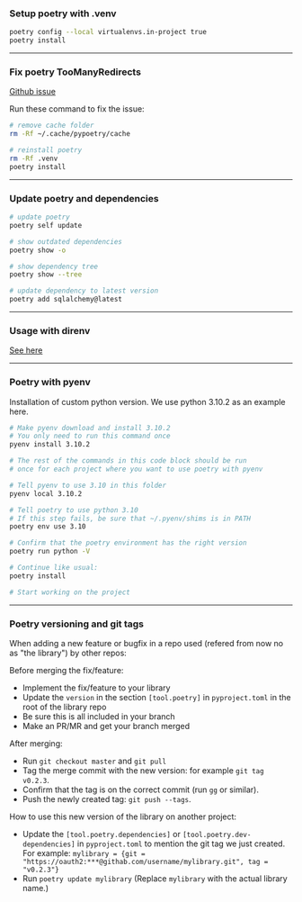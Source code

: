 ### Setup poetry with .venv

```sh
poetry config --local virtualenvs.in-project true
poetry install
```

---

### Fix poetry TooManyRedirects

[Github issue](https://github.com/python-poetry/poetry/issues/728)

Run these command to fix the issue:

```sh
# remove cache folder
rm -Rf ~/.cache/pypoetry/cache

# reinstall poetry
rm -Rf .venv
poetry install
```

---

### Update poetry and dependencies

```sh
# update poetry
poetry self update

# show outdated dependencies
poetry show -o

# show dependency tree
poetry show --tree

# update dependency to latest version
poetry add sqlalchemy@latest
```

---

### Usage with direnv
[See here](direnv.md)

---

### Poetry with pyenv

Installation of custom python version.
We use python 3.10.2 as an example here.

```sh
# Make pyenv download and install 3.10.2
# You only need to run this command once
pyenv install 3.10.2

# The rest of the commands in this code block should be run
# once for each project where you want to use poetry with pyenv

# Tell pyenv to use 3.10 in this folder
pyenv local 3.10.2

# Tell poetry to use python 3.10
# If this step fails, be sure that ~/.pyenv/shims is in PATH
poetry env use 3.10

# Confirm that the poetry environment has the right version
poetry run python -V

# Continue like usual:
poetry install

# Start working on the project
```

---

### Poetry versioning and git tags

When adding a new feature or bugfix in a repo used (refered from now no as "the library") by other repos:

Before merging the fix/feature:
- Implement the fix/feature to your library
- Update the `version` in the section `[tool.poetry]` in `pyproject.toml` in the root of the library repo
- Be sure this is all included in your branch
- Make an PR/MR and get your branch merged

After merging:
- Run `git checkout master` and `git pull`
- Tag the merge commit with the new version: for example `git tag v0.2.3`.
- Confirm that the tag is on the correct commit (run `gg` or similar).
- Push the newly created tag: `git push --tags`.

How to use this new version of the library on another project:
- Update the `[tool.poetry.dependencies]` or `[tool.poetry.dev-dependencies]` in `pyproject.toml` to mention the git tag we just created.
For example: `mylibrary = {git = "https://oauth2:***@githab.com/username/mylibrary.git", tag = "v0.2.3"}`
- Run `poetry update mylibrary` (Replace `mylibrary` with the actual library name.)
